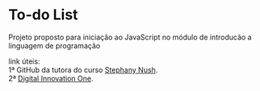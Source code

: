 # To-do List

Projeto proposto para iniciação ao JavaScript no módulo de introducão a linguagem de programação 

link úteis:</br>
1ª GitHub da tutora do curso [Stephany Nush](https://github.com/stebsnusch).</br>
2ª [Digital Innovation One](https://web.dio.me/).
